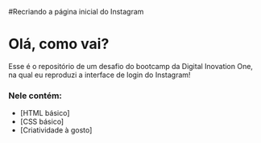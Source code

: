 #Recriando a página inicial do Instagram

# Olá, como vai?

Esse é o repositório de um desafio do bootcamp da Digital Inovation One, na qual eu reproduzi a interface de login do Instagram!

### Nele contém:

* [HTML básico]
* [CSS básico]
* [Criatividade à gosto]
